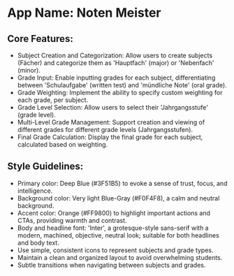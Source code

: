 # **App Name**: Noten Meister

## Core Features:

- Subject Creation and Categorization: Allow users to create subjects (Fächer) and categorize them as 'Hauptfach' (major) or 'Nebenfach' (minor).
- Grade Input: Enable inputting grades for each subject, differentiating between 'Schulaufgabe' (written test) and 'mündliche Note' (oral grade).
- Grade Weighting: Implement the ability to specify custom weighting for each grade, per subject.
- Grade Level Selection: Allow users to select their 'Jahrgangsstufe' (grade level).
- Multi-Level Grade Management: Support creation and viewing of different grades for different grade levels (Jahrgangsstufen).
- Final Grade Calculation: Display the final grade for each subject, calculated based on weighting.

## Style Guidelines:

- Primary color: Deep Blue (#3F51B5) to evoke a sense of trust, focus, and intelligence.
- Background color: Very light Blue-Gray (#F0F4F8), a calm and neutral background.
- Accent color: Orange (#FF9800) to highlight important actions and CTAs, providing warmth and contrast.
- Body and headline font: 'Inter', a grotesque-style sans-serif with a modern, machined, objective, neutral look; suitable for both headlines and body text.
- Use simple, consistent icons to represent subjects and grade types.
- Maintain a clean and organized layout to avoid overwhelming students.
- Subtle transitions when navigating between subjects and grades.